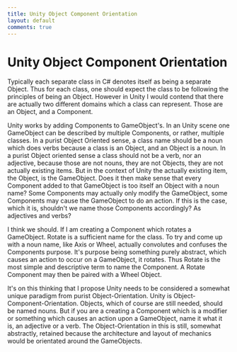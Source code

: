 ```yaml
---
title: Unity Object Component Orientation
layout: default
comments: true
---
```


# Unity Object Component Orientation

Typically each separate class in C# denotes itself as being a separate Object. Thus for each class, one should expect the class to be following the principles of being an Object. However in Unity I would contend that there are actually two different domains which a class can represent. Those are an Object, and a Component.

Unity works by adding Components to GameObject's. In an Unity scene one GameObject can be described by multiple Components, or rather, multiple classes. In a purist Object Oriented sense, a class name should be a noun which does verbs because a class is an Object, and an Object is a noun. In a purist Object oriented sense a class should not be a verb, nor an adjective, because those are not nouns, they are not Objects, they are not actually existing items. But in the context of Unity the actually existing item, the Object, is the GameObject. Does it then make sense that every Component added to that GameObject is too itself an Object with a noun name? Some Components may actually only modify the GameObject, some Components may cause the GameObject to do an action. If this is the case, which it is, shouldn't we name those Components accordingly? As adjectives and verbs?

I think we should. If I am creating a Component which rotates a GameObject. Rotate is a sufficient name for the class. To try and come up with a noun name, like Axis or Wheel, actually convolutes and confuses the Components purpose. It's purpose being something purely abstract, which causes an action to occur on a GameObject, it rotates. Thus Rotate is the most simple and descriptive term to name the Component. A Rotate Component may then be paired with a Wheel Object.

It's on this thinking that I propose Unity needs to be considered a somewhat unique paradigm from purist Object-Orientation. Unity is Object-Component-Orientation. Objects, which of course are still needed, should be named nouns. But if you are a creating a Component which is a modifier or something which causes an action upon a GameObject, name it what it is, an adjective or a verb. The Object-Orientation in this is still, somewhat abstractly, retained because the architecture and layout of mechanics would be orientated around the GameObjects.
